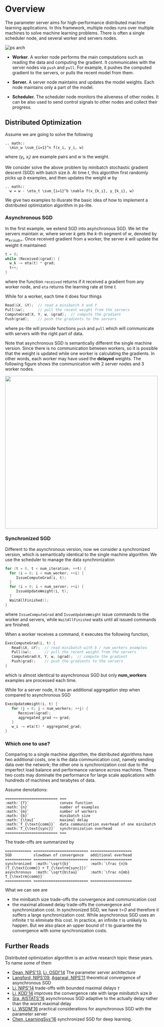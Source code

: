# Overview

The parameter server aims for high-performance distributed machine learning
applications. In this framework, multiple nodes runs over multiple machines to
solve machine learning problems.
There is often a single scheduler node, and several worker and servers nodes.

![ps arch](https://raw.githubusercontent.com/dmlc/dmlc.github.io/master/img/ps-arch.png)

- **Worker**. A worker node performs the main computations such as reading the data and
  computing the gradient. It communicates with the server nodes via `push` and
  `pull`. For example, it pushes the computed gradient to the servers, or pulls
  the recent model from them.

- **Server.** A server node maintains and updates the model weights. Each node maintains only a part
  of the model.

- **Scheduler.** The scheduler node monitors the aliveness of other nodes. It can
  be also used to send control signals to other nodes and collect their
  progress.


## Distributed Optimization

Assume we are going to solve the following
```eval_rst
.. math::
  \min_w \sum_{i=1}^n f(x_i, y_i, w)
```
where *(y<sub>i</sub>, x<sub>i</sub>)* are example pairs and *w* is the weight.

We consider solve the above problem by minibatch stochastic gradient descent
(SGD) with batch size *b*. At time *t*, this algorithm first randomly picks up
*b* examples, and then updates the weight *w* by
```eval_rst
.. math::
  w = w - \eta_t \sum_{i=1}^b \nabla f(x_{k_i}, y_{k_i}, w)
```

We give two examples to illusrate the basic idea of how to implement a
distributed optimization algorithm in ps-lite.

### Asynchronous SGD

In the first example, we extend SGD into asynchronous SGD.  We let the servers
maintain *w*, where server *k* gets the *k*-th segment of *w*, denoted by
*w<sub>k<\sub>*. Once received gradient from a worker, the server *k* will
update the weight it maintained:

```c++
t = 0;
while (Received(&grad)) {
  w_k -= eta(t) * grad;
  t++;
}
```
where the function `received` returns if it received a gradient from any worker
node, and `eta` returns the learning rate at time *t*.

While for a worker, each time it does four things

```c++
Read(&X, &Y);  // read a minibatch X and Y
Pull(&w);      // pull the recent weight from the servers
ComputeGrad(X, Y, w, &grad);  // compute the gradient
Push(grad);    // push the gradients to the servers
```
where ps-lite will provide functions `push` and `pull` which will communicate
with servers with the right part of data.

Note that asynchronous SGD is semantically different the single machine
version. Since there is no communication between workers, so it is possible that
the weight is updated while one worker is calculating the gradients. In other
words, each worker may have used the **delayed** weights. The following figure
shows the communication with 2 server nodes and 3 worker nodes.

<img src="https://raw.githubusercontent.com/dmlc/web-data/master/ps-lite/async_sgd.png"  width=500 />


### Synchronized SGD

Different to the asynchronous version, now we consider a synchronized version,
which is semantically identical to the single machine algorithm. We use the
scheduler to manage the data synchronization

```c++
for (t = 0, t < num_iteration; ++t) {
  for (i = 0; i < num_worker; ++i) {
     IssueComputeGrad(i, t);
  }
  for (i = 0; i < num_server; ++i) {
     IssueUpdateWeight(i, t);
  }
  WaitAllFinished();
}
```

where `IssueComputeGrad` and `IssueUpdateWeight` issue commands to the worker and
servers, while `WaitAllFinished` waits until all issued commands are finished.

When a worker receives a command, it executes the following function,
```c++
ExecComputeGrad(i, t) {
   Read(&X, &Y);  // read minibatch with b / num_workers examples
   Pull(&w);      // pull the recent weight from the servers
   ComputeGrad(X, Y, w, &grad);  // compute the gradient
   Push(grad);    // push the gradients to the servers
}
```
which is almost identical to asynchronous SGD but only **num_workers** examples
are processed each time.

While for a server node, it has an additional aggregation step when compared to
asynchronous SGD

```c++
ExecUpdateWeight(i, t) {
   for (j = 0; j < num_workers; ++j) {
      Receive(&grad);
      aggregated_grad += grad;
   }
   w_i -= eta(t) * aggregated_grad;
}
```

### Which one to use?

Comparing to a single machine algorithm, the distributed algorithms have two
additional costs, one is the data communication cost, namely sending data over
the network; the other one is synchronization cost due to the imperfect load
balance and performance variance across machines. These two costs may dominate
the performance for large scale applications with hundreds of machines and
terabytes of data.

Assume denotations:
```eval_rst
======================== ===
:math:`{f}`              convex function
:math:`{n}`              number of examples
:math:`{m}`              number of workers
:math:`{b}`              minibatch size
:math:`{\tau}`           maximal delay
:math:`T_{\text{comm}}`  data communication overhead of one minibatch
:math:`T_{\text{sync}}`  synchronization overhead
======================== ===
```

The trade-offs are summarized by
```eval_rst
============ ========================= ===================
SGD          slowdown of convergence   additional overhead
============ ========================= ===================
synchronized  :math:`\sqrt{b}`         :math:`\frac {n}b (T_{\text{comm}} + T_{\textrm{sync}})`
asynchronous  :math:`\sqrt{b\tau}`     :math:`\frac n{mb} T_{\textrm{comm}}`
============ ========================= ===================
```

What we can see are
- the minibatch size trade-offs the convergence and communication cost
- the maximal allowed delay trade-offs the convergence and synchronization
  cost. In synchronized SGD, we have *τ=0* and therefore it suffers a large
  synchronization cost. While asynchronous SGD uses an infinite *τ* to eliminate
  this cost. In practice, an infinite *τ* is unlikely to happen. But we also place
  an upper bound of *τ* to guarantee the convergence with some synchronization
  costs.

## Further Reads

Distributed optimization algorithm is an active research topic these years. To
name some of them

- [Dean, NIPS'13](), [Li, OSDI'14]() The parameter server architecture
- [Langford, NIPS'09](https://papers.nips.cc/paper/3888-slow-learners-are-fast.pdf),
  [Agarwal, NIPS'11](http://arxiv.org/pdf/1104.5525.pdf) theoretical convergence
  of asynchronous SGD
- [Li, NIPS'14](http://www.cs.cmu.edu/~muli/file/parameter_server_nips14.pdf)
  trade-offs with bounded maximal delays *τ*
- [Li, KDD'14](http://www.cs.cmu.edu/~muli/file/minibatch_sgd.pdf) improves the
  convergence rate with large minibatch size *b*
- [Sra, AISTATS'16](http://arxiv.org/abs/1508.05003) asynchronous SGD adaptive
  to the actually delay rather than the worst maximal delay
- [Li, WSDM'16](http://www.cs.cmu.edu/~yuxiangw/docs/fm.pdf) practical
  considerations for asynchronous SGD with the parameter server
- [Chen, LearningSys'16]() synchronized SGD for deep learning.

